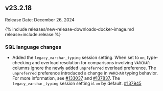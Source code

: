 ## v23.2.18

Release Date: December 26, 2024

{% include releases/new-release-downloads-docker-image.md release=include.release %}

<h3 id="v24-2-18-sql-language-changes">SQL language changes</h3>

- Added the `legacy_varchar_typing` session setting. When set to `on`, type-checking and overload resolution for comparisons involving `VARCHAR` columns ignore the newly added `unpreferred` overload preference. The `unpreferred` preference introduced a change in `VARCHAR` typing behavior. For more information, see [#133037][#133037] and [#137837][#137837]. The `legacy_varchar_typing` session setting is `on` by default. [#137945][#137945]


[#137837]: https://github.com/cockroachdb/cockroach/issues/137837
[#137945]: https://github.com/cockroachdb/cockroach/pull/137945
[#133037]: https://github.com/cockroachdb/cockroach/pull/133037